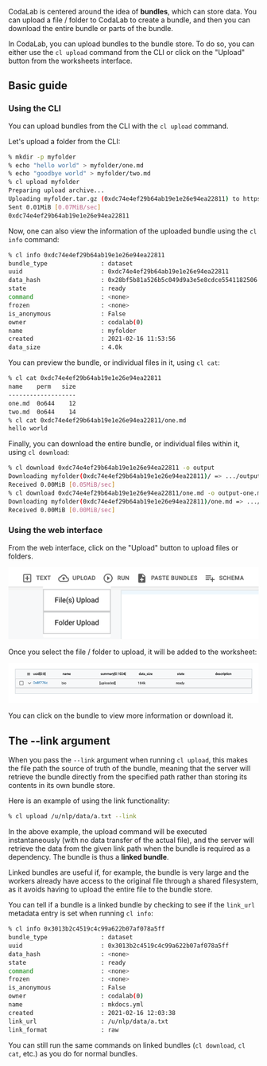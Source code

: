 CodaLab is centered around the idea of **bundles**, which can store data. You can upload a file / folder to CodaLab to create a bundle, and then you can download the entire bundle or parts of the bundle.

In CodaLab, you can upload bundles to the bundle store. To do so, you can either use the `cl upload` command from the CLI or click on the "Upload" button from the worksheets interface.

## Basic guide

### Using the CLI

You can upload bundles from the CLI with the `cl upload` command.

Let's upload a folder from the CLI:

``` bash
% mkdir -p myfolder
% echo "hello world" > myfolder/one.md
% echo "goodbye world" > myfolder/two.md
% cl upload myfolder
Preparing upload archive...
Uploading myfolder.tar.gz (0xdc74e4ef29b64ab19e1e26e94ea22811) to https://worksheets-dev.codalab.org
Sent 0.01MiB [0.07MiB/sec]    
0xdc74e4ef29b64ab19e1e26e94ea22811
```

Now, one can also view the information of the uploaded bundle using the `cl info` command:

``` bash
% cl info 0xdc74e4ef29b64ab19e1e26e94ea22811
bundle_type               : dataset
uuid                      : 0xdc74e4ef29b64ab19e1e26e94ea22811
data_hash                 : 0x28bf5b81a526b5c049d9a3e5e8cdce5541182506
state                     : ready
command                   : <none>
frozen                    : <none>
is_anonymous              : False
owner                     : codalab(0)
name                      : myfolder
created                   : 2021-02-16 11:53:56
data_size                 : 4.0k
```

You can preview the bundle, or individual files in it, using `cl cat`:

``` bash
% cl cat 0xdc74e4ef29b64ab19e1e26e94ea22811
name    perm   size
-------------------
one.md  0o644    12
two.md  0o644    14
% cl cat 0xdc74e4ef29b64ab19e1e26e94ea22811/one.md
hello world
```

Finally, you can download the entire bundle, or individual files within it, using `cl download`:

``` bash
% cl download 0xdc74e4ef29b64ab19e1e26e94ea22811 -o output
Downloading myfolder(0xdc74e4ef29b64ab19e1e26e94ea22811)/ => .../output
Received 0.00MiB [0.05MiB/sec] 
% cl download 0xdc74e4ef29b64ab19e1e26e94ea22811/one.md -o output-one.md
Downloading myfolder(0xdc74e4ef29b64ab19e1e26e94ea22811)/one.md => .../output-one.md
Received 0.00MiB [0.00MiB/sec]
```

### Using the web interface

From the web interface, click on the "Upload" button to upload files or folders.

![upload](../../images/upload.png)

Once you select the file / folder to upload, it will be added to the worksheet:

![uploaded](../../images/uploaded.png)

You can click on the bundle to view more information or download it.

## The --link argument

When you pass the `--link` argument when running `cl upload`, this makes the file path the source of truth of the bundle, meaning that the server will retrieve the bundle directly from the specified path rather than storing its contents in its own bundle store. 

Here is an example of using the link functionality:

```bash
% cl upload /u/nlp/data/a.txt --link
```

In the above example, the upload command will be executed instantaneously (with no data transfer of the actual file), and the server will retrieve the data from the given link path when the bundle is required as a dependency. The bundle is thus a **linked bundle**.

Linked bundles are useful if, for example, the bundle is very large and the workers already have access to the original file through a shared filesystem, as it avoids having to upload the entire file to the bundle store.

You can tell if a bundle is a linked bundle by checking to see if the `link_url` metadata entry is set when running `cl info`:

``` bash
% cl info 0x3013b2c4519c4c99a622b07af078a5ff
bundle_type               : dataset
uuid                      : 0x3013b2c4519c4c99a622b07af078a5ff
data_hash                 : <none>
state                     : ready
command                   : <none>
frozen                    : <none>
is_anonymous              : False
owner                     : codalab(0)
name                      : mkdocs.yml
created                   : 2021-02-16 12:03:38
link_url                  : /u/nlp/data/a.txt
link_format               : raw
```

You can still run the same commands on linked bundles (`cl download`, `cl cat`, etc.) as you do for normal bundles.
